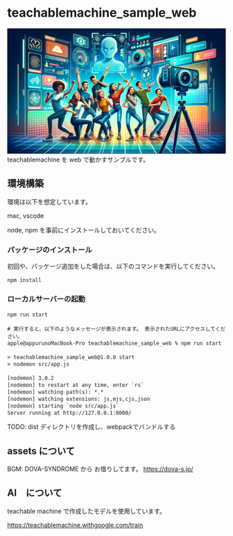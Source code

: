 # teachablemachine_sample_web

![image](./src/assets/images/DALL-E_generated_heroimage.png)
teachablemachine を web で動かすサンプルです。

## 環境構築

環境は以下を想定しています。

mac, vscode

node, npm を事前にインストールしておいてください。

### パッケージのインストール

初回や、パッケージ追加をした場合は、以下のコマンドを実行してください。

```
npm install
```

### ローカルサーバーの起動

```
npm run start

# 実行すると、以下のようなメッセージが表示されます。 表示されたURLにアクセスしてください。
apple@appurunoMacBook-Pro teachablemachine_sample_web % npm run start       

> teachablemachine_sample_web@1.0.0 start
> nodemon src/app.js

[nodemon] 3.0.2
[nodemon] to restart at any time, enter `rs`
[nodemon] watching path(s): *.*
[nodemon] watching extensions: js,mjs,cjs,json
[nodemon] starting `node src/app.js`
Server running at http://127.0.0.1:8000/
```


TODO: dist ディレクトリを作成し、webpackでバンドルする


## assets について

 BGM: DOVA-SYNDROME から お借りしてます。 https://dova-s.jp/ 

## AI　について

teachable machine で作成したモデルを使用しています。

https://teachablemachine.withgoogle.com/train
